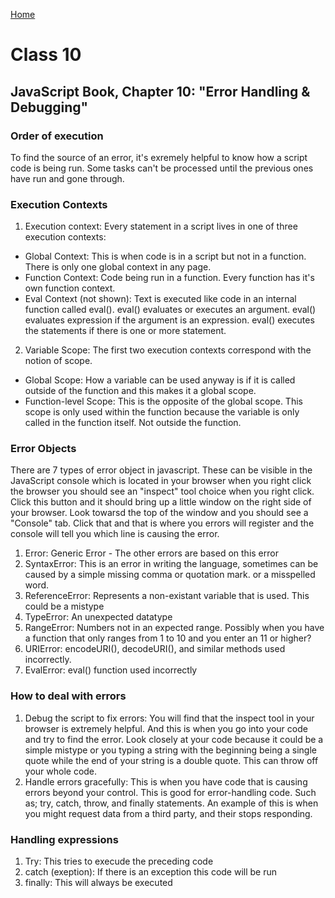 [Home](README.md)

# Class 10
## JavaScript Book, Chapter 10: "Error Handling & Debugging"
### Order of execution
To find the source of an error, it's exremely helpful to know how a script code is being run. Some tasks can't be processed until the previous ones have run and gone through. 
### Execution Contexts
1. Execution context: Every statement in a script lives in one of three execution contexts:
- Global Context: This is when code is in a script but not in a function. There is only one global context in any page.
- Function Context: Code being run in a function. Every function has it's own function context.
- Eval Context (not shown): Text is executed like code in an internal function called eval(). eval() evaluates or executes an argument. eval() evaluates expression if the argument is an expression. eval() executes the statements if there is one or more statement.
2. Variable Scope: The first two execution contexts correspond with the notion of scope.
- Global Scope: How a variable can be used anyway is if it is called outside of the function and this makes it a global scope. 
- Function-level Scope: This is the opposite of the global scope. This scope is only used within the function because the variable is only called in the function itself. Not outside the function. 
### Error Objects
There are 7 types of error object in javascript. These can be visible in the JavaScript console which is located in your browser when you right click the browser you should see an "inspect" tool choice when you right click. Click this button and it should bring up a little window on the right side of your browser. Look towarsd the top of the window and you should see a "Console" tab. Click that and that is where you errors will register and the console will tell you which line is causing the error.
1. Error: Generic Error - The other errors are based on this error
2. SyntaxError: This is an error in writing the language, sometimes can be caused by a simple missing comma or quotation mark. or a misspelled word. 
3. ReferenceError: Represents a non-existant variable that is used. This could be a mistype
4. TypeError: An unexpected datatype
5. RangeError: Numbers not in an expected range. Possibly when you have a function that only ranges from 1 to 10 and you enter an 11 or higher?
6. URIError: encodeURI(), decodeURI(), and similar methods used incorrectly.
7. EvalError: eval() function used incorrectly
### How to deal with errors
1. Debug the script to fix errors: You will find that the inspect tool in your browser is extremely helpful. And this is when you go into your code and try to find the error. Look closely at your code because it could be a simple mistype or you typing a string with the beginning being a single quote while the end of your string is a double quote. This can throw off your whole code.
2. Handle errors gracefully: This is when you have code that is causing errors beyond your control. This is good for error-handling code. Such as; try, catch, throw, and finally statements. An example of this is when you might request data from a third party, and their stops responding. 
### Handling expressions
1. Try: This tries to execude the preceding code
2. catch (exeption): If there is an exception this code will be run
3. finally: This will always be executed
